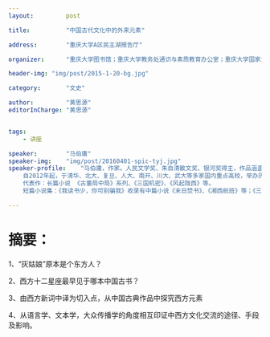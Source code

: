 ```yaml
---
layout:     	post

title:      	"中国古代文化中的外来元素"

address:        "重庆大学A区民主湖报告厅"

organizer:   	"重庆大学图书馆；重庆大学教务处通识与素质教育办公室；重庆大学国家大学生文化素质教育基地"

header-img: "img/post/2015-1-20-bg.jpg"

category:		"文史"

author:         "黄思源"
editorInCharge:	"黄思源"


tags:
    - 讲座

speaker:		"马伯庸"
speaker-img:	"img/post/20160401-spic-tyj.jpg"
speaker-profile:	"马伯庸，作家。人民文学奖、朱自清散文奖、银河奖得主，作品涵盖历史、悬疑、文化等领域。于多家主流媒体开设历史文化专栏，有“文字鬼才”之誉。马伯庸擅长以推理对真实史料进行解构和猜想，重组为兼具想像力与真实感的“历史可能性”小说，被评为沿袭“‘五四’以来历史文学创作的谱系”，“文字风格充满奇趣”。 
    自2012年起，于清华、北大、复旦、人大、南开、川大、武大等多家国内重点高校，举办历史文化类专题讲座。
    代表作：长篇小说 《古董局中局》系列、《三国机密》、《风起陇西》等。
    短篇小说集：《我读书少，你可别骗我》收录有中篇小说《末日焚书》、《湘西航班》等；《三国配角演义》收录有《官渡杀人事件》、《风雨洛神赋》、《孔雀东南飞》等。"

---
```

# 摘要：
1、“灰姑娘”原本是个东方人？

2、西方十二星座最早见于哪本中国古书？

3、由西方新词中译为切入点，从中国古典作品中探究西方元素

4、从语言学、文本学，大众传播学的角度相互印证中西方文化交流的途径、手段及影响。